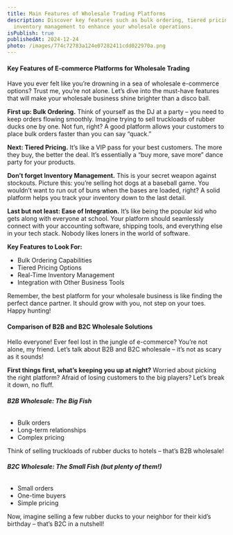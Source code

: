 ```yaml
---
title: Main Features of Wholesale Trading Platforms
description: Discover key features such as bulk ordering, tiered pricing, and
  inventory management to enhance your wholesale operations.
isPublish: true
publishedAt: 2024-12-24
photo: /images/774c72783a124e07282411cdd022970a.png
---
```


#### **Key Features of E-commerce Platforms for Wholesale Trading**

Have you ever felt like you’re drowning in a sea of wholesale e-commerce options?
Trust me, you’re not alone.
Let’s dive into the must-have features that will make your wholesale business shine brighter than a disco ball.

**First up: Bulk Ordering.**
Think of yourself as the DJ at a party – you need to keep orders flowing smoothly.
Imagine trying to sell truckloads of rubber ducks one by one. Not fun, right?
A good platform allows your customers to place bulk orders faster than you can say “quack.”

**Next: Tiered Pricing.**
It’s like a VIP pass for your best customers.
The more they buy, the better the deal.
It’s essentially a “buy more, save more” dance party for your products.

**Don’t forget Inventory Management.**
This is your secret weapon against stockouts.
Picture this: you’re selling hot dogs at a baseball game.
You wouldn’t want to run out of buns when the bases are loaded, right?
A solid platform helps you track your inventory down to the last detail.

**Last but not least: Ease of Integration.**
It’s like being the popular kid who gets along with everyone at school.
Your platform should seamlessly connect with your accounting software, shipping tools, and everything else in your tech stack.
Nobody likes loners in the world of software.

**Key Features to Look For:**

- Bulk Ordering Capabilities
- Tiered Pricing Options
- Real-Time Inventory Management
- Integration with Other Business Tools

Remember, the best platform for your wholesale business is like finding the perfect dance partner.
It should grow with you, not step on your toes.
Happy hunting!

#### **Comparison of B2B and B2C Wholesale Solutions**

Hello everyone! Ever feel lost in the jungle of e-commerce?
You’re not alone, my friend.
Let’s talk about B2B and B2C wholesale – it’s not as scary as it sounds!

**First things first, what’s keeping you up at night?**
Worried about picking the right platform?
Afraid of losing customers to the big players?
Let’s break it down, no fluff.

###### **B2B Wholesale: The Big Fish**

- Bulk orders
- Long-term relationships
- Complex pricing

Think of selling truckloads of rubber ducks to hotels – that’s B2B wholesale!

###### **B2C Wholesale: The Small Fish (but plenty of them!)**

- Small orders
- One-time buyers
- Simple pricing

Now, imagine selling a few rubber ducks to your neighbor for their kid’s birthday – that’s B2C in a nutshell!
